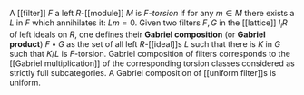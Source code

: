 A [[filter]] $F$ a left $R$-[[module]] $M$ is _$F$-torsion_ if for any $m\in M$ there exists a $L$ in $F$ which annihilates it: $L m=0$. Given two filters $F,G$ in the [[lattice]] $I_l R$ of left ideals on $R$, one defines their __Gabriel composition__ (or __Gabriel product__) $F\bullet G$ as the set of all left $R$-[[ideal]]s $L$ such that there is $K$ in $G$ such that $K/L$ is $F$-torsion. Gabriel composition of filters corresponds to the [[Gabriel multiplication]] of the corresponding torsion classes considered as strictly full subcategories. A Gabriel composition of [[uniform filter]]s is uniform.

